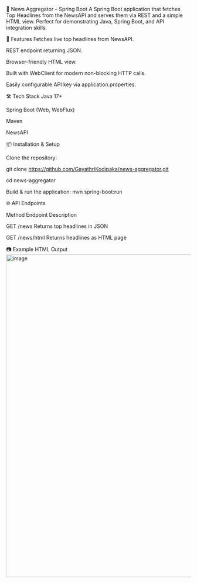 📰 News Aggregator – Spring Boot
A Spring Boot application that fetches Top Headlines from the NewsAPI and serves them via REST and a simple HTML view.
Perfect for demonstrating Java, Spring Boot, and API integration skills.

🚀 Features
Fetches live top headlines from NewsAPI.

REST endpoint returning JSON.

Browser-friendly HTML view.

Built with WebClient for modern non-blocking HTTP calls.

Easily configurable API key via application.properties.

🛠 Tech Stack
Java 17+

Spring Boot (Web, WebFlux)

Maven

NewsAPI

📦 Installation & Setup

Clone the repository:

git clone https://github.com/GayathriKodipaka/news-aggregator.git

cd news-aggregator

Build & run the application:
mvn spring-boot:run

🌐 API Endpoints

Method	Endpoint	Description

GET	/news	Returns top headlines in JSON

GET	/news/html	Returns headlines as HTML page


📷 Example HTML Output
<img width="1916" height="881" alt="image" src="https://github.com/user-attachments/assets/10523775-9209-4c6a-991e-95f6a3e9c715" />
